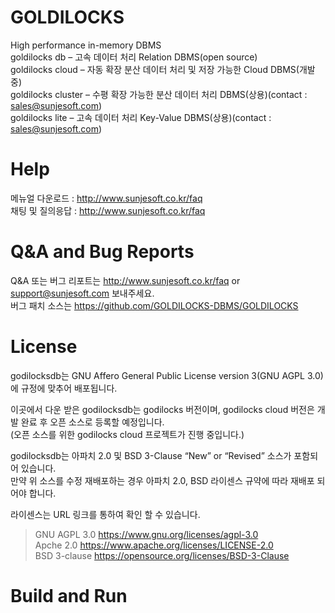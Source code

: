 # GOLDILOCKS 
High performance in-memory DBMS<br>
goldilocks db – 고속 데이터 처리 Relation DBMS(open source)<br>
goldilocks cloud – 자동 확장 분산 데이터 처리 및 저장 가능한 Cloud DBMS(개발 중)<br>
goldilocks cluster – 수평 확장 가능한 분산 데이터 처리 DBMS(상용)(contact : sales@sunjesoft.com)<br>
goldilocks lite – 고속 데이터 처리 Key-Value DBMS(상용)(contact : sales@sunjesoft.com)<br>


# Help
메뉴얼 다운로드 : http://www.sunjesoft.co.kr/faq <br>
채팅 및 질의응답 : http://www.sunjesoft.co.kr/faq <br>

# Q&A and Bug Reports
Q&A 또는 버그 리포트는 <http://www.sunjesoft.co.kr/faq> or support@sunjesoft.com 보내주세요.<br>
버그 패치 소스는 https://github.com/GOLDILOCKS-DBMS/GOLDILOCKS <br>

# License
godilocksdb는 GNU Affero General Public License version 3(GNU AGPL 3.0)에 규정에 맞추어 배포됩니다.<br>

이곳에서 다운 받은 godilocksdb는 godilocks 버전이며, godilocks cloud 버전은 개발 완료 후 오픈 소스로 등록할 예정입니다. <br>
(오픈 소스를 위한 godilocks cloud 프로젝트가 진행 중입니다.)<br>

godilocksdb는 아파치 2.0 및 BSD 3-Clause “New” or “Revised” 소스가 포함되어 있습니다. <br>
만약 위 소스를 수정 재배포하는 경우 아파치 2.0, BSD 라이센스 규약에 따라 재배포 되어야 합니다.<br>

라이센스는 URL 링크를 통하여 확인 할 수 있습니다.<br>
> GNU AGPL 3.0   <https://www.gnu.org/licenses/agpl-3.0><br>
> Apche 2.0      <https://www.apache.org/licenses/LICENSE-2.0><br>
> BSD 3-clause   <https://opensource.org/licenses/BSD-3-Clause><br>

# Build and Run

